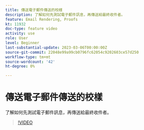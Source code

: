 ```yaml
---
title: 傳送電子郵件傳送的校樣
description: 了解如何先測試電子郵件訊息，再傳送給最終收件者。
feature: Email Rendering, Proofs
kt: 11932
doc-type: feature video
activity: use
role: User
level: Beginner
last-substantial-update: 2023-03-06T00:00:00Z
source-git-commit: 22048e99a99cb0796fc62054c9202603ce57d250
workflow-type: tm+mt
source-wordcount: '42'
ht-degree: 0%

---
```


# 傳送電子郵件傳送的校樣

了解如何先測試電子郵件訊息，再傳送給最終收件者。

>[!VIDEO](https://video.tv.adobe.com/v/3416038/?quality=12)
